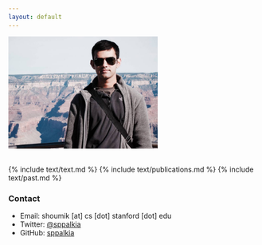 ```yaml
---
layout: default
---
```


<div style="display:table-cell;vertical-align:middle;">
  <div>
  <img src="static/images/profile.jpg" alt="Shoumik Palkar" style="width:300px;margin-bottom:1rem;">
  </div>
</div>

{% include text/text.md %}
{% include text/publications.md %}
{% include text/past.md %}

### Contact

* Email: shoumik [at] cs [dot] stanford [dot] edu
* Twitter: [@sppalkia](https://www.twitter.com/sppalkia)
* GitHub: [sppalkia](https://github.com/sppalkia)

